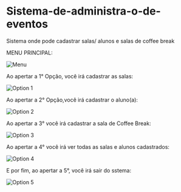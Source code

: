 # Sistema-de-administra-o-de-eventos

Sistema onde pode cadastrar salas/ alunos e salas de coffee break 

MENU PRINCIPAL:

![Menu](https://user-images.githubusercontent.com/1371758/109374844-0e491f00-7897-11eb-920d-ee8ec896e301.png)

Ao apertar a 1° Opção, você irá cadastrar as salas:

![Option 1](https://user-images.githubusercontent.com/1371758/109374866-2f117480-7897-11eb-80f7-ea3bf807c06b.png)

Ao apertar a 2° Opção,você irá cadastrar o aluno(a):

![Option 2](https://user-images.githubusercontent.com/1371758/109374889-51a38d80-7897-11eb-910e-95416002ff31.png)

Ao apertar a 3° você irá cadastrar a sala de Coffee Break:

![Option 3](https://user-images.githubusercontent.com/1371758/109374899-6bdd6b80-7897-11eb-9d39-4a32e3b863d7.png)

Ao apertar a 4° você irá ver todas as salas e alunos cadastrados:

![Option 4](https://user-images.githubusercontent.com/1371758/109374912-80b9ff00-7897-11eb-9175-e1e6960448d5.png)

E por fim, ao apertar a 5°, você irá sair do sstema:

![Option 5](https://user-images.githubusercontent.com/1371758/109374926-93343880-7897-11eb-96f8-d5cbf9d76b49.png)
